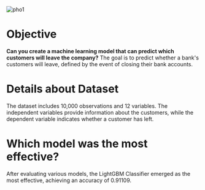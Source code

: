 
![pho1](https://github.com/user-attachments/assets/a57f203a-4bcd-45f2-b9c1-9824c0621aa5)
# Objective
**Can you create a machine learning model that can predict which customers will leave the company?**
The goal is to predict whether a bank's customers will leave, defined by the event of closing their bank accounts.

# Details about Dataset
The dataset includes 10,000 observations and 12 variables. The independent variables provide information about the customers, while the dependent variable indicates whether a customer has left.

# Which model was the most effective?
After evaluating various models, the LightGBM Classifier emerged as the most effective, achieving an accuracy of 0.91109.
